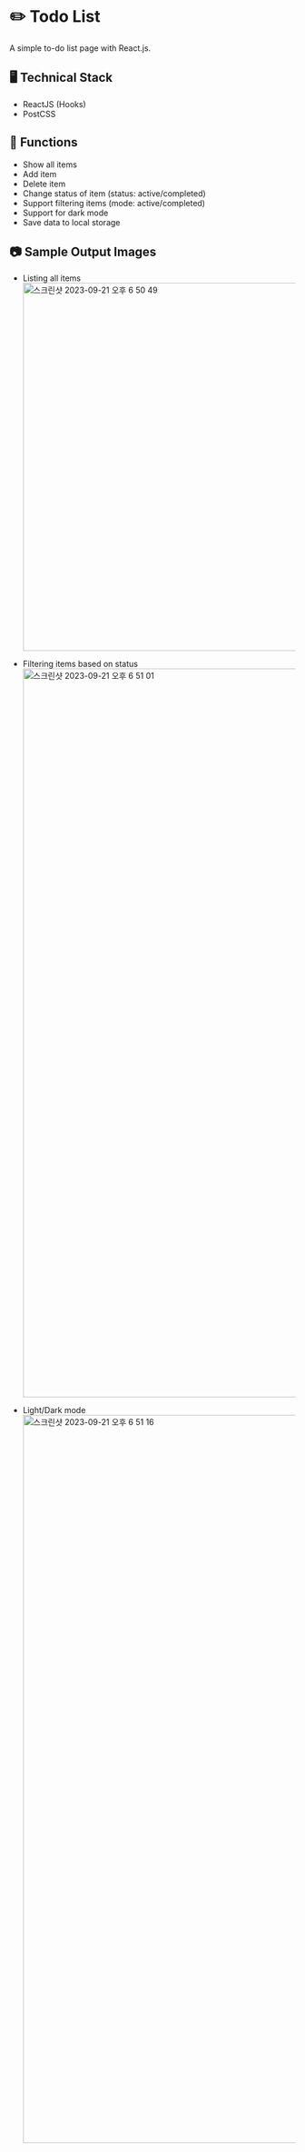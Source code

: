 # ✏️ Todo List

A simple to-do list page with React.js.

## 🖥 Technical Stack

- ReactJS (Hooks)
- PostCSS

## 📍 Functions

- Show all items
- Add item
- Delete item
- Change status of item (status: active/completed)
- Support filtering items (mode: active/completed)
- Support for dark mode
- Save data to local storage

## 📷 Sample Output Images

- Listing all items
  <br>
  <img width="648" alt="스크린샷 2023-09-21 오후 6 50 49" src="https://github.com/iamsixwater/to-do/assets/95326050/204cbad6-8ac1-401c-b56f-d0e6ebdf5711">

- Filtering items based on status
  <br>
  <img width="1283" alt="스크린샷 2023-09-21 오후 6 51 01" src="https://github.com/iamsixwater/to-do/assets/95326050/254f56cd-2cc9-45f8-85ad-5a2163fc6638">

- Light/Dark mode
  <br>
  <img width="1282" alt="스크린샷 2023-09-21 오후 6 51 16" src="https://github.com/iamsixwater/to-do/assets/95326050/415db946-dac9-4599-b7f3-e33c2f287614">
